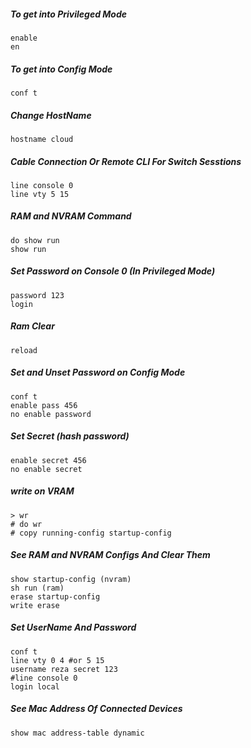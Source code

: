 ##### To get into Privileged Mode
```
enable
en
```
##### To get into Config Mode
```
conf t
```
##### Change HostName
```
hostname cloud
```
##### Cable Connection Or Remote CLI For Switch Sesstions
```
line console 0
line vty 5 15
```
##### RAM and NVRAM Command 
```
do show run
show run
```
##### Set Password on Console 0 (In Privileged Mode)
```
password 123
login
```
##### Ram Clear
```
reload
```
##### Set and Unset Password on Config Mode
```
conf t
enable pass 456
no enable password
```
##### Set Secret (hash password)
```
enable secret 456
no enable secret
```
##### write on VRAM
```
> wr
# do wr
# copy running-config startup-config
```
##### See RAM and NVRAM Configs And Clear Them
```
show startup-config (nvram)
sh run (ram)
erase startup-config
write erase
```
##### Set UserName And Password
```
conf t
line vty 0 4 #or 5 15
username reza secret 123
#line console 0
login local
```

##### See Mac Address Of Connected Devices
```
show mac address-table dynamic
```
